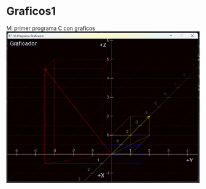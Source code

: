 # Graficos1
Mi primer programa C con graficos
![alt text](https://raw.githubusercontent.com/WisaacSoftwares/Graficos1/master/Screenshots/Preview5.png?raw=true "Screenshot del programa")